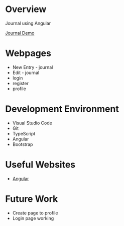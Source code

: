 # Overview

Journal using Angular

[Journal Demo](https://www.youtube.com/watch?v=PWzL_aRnZ5o)

# Webpages
-  New Entry - journal
-  Edit - journal
- login
- register
- profile


# Development Environment

- Visual Studio Code
- Git 
- TypeScript
- Angular
- Bootstrap

# Useful Websites

* [Angular](https://angular.io/)

# Future Work

* Create page to profile
* Login page working

